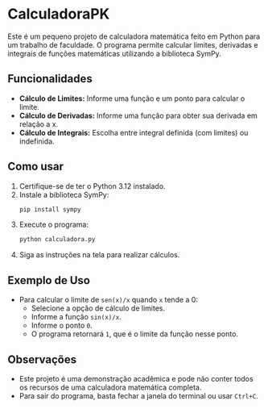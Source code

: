 # CalculadoraPK

Este é um pequeno projeto de calculadora matemática feito em Python para um trabalho de faculdade. O programa permite calcular limites, derivadas e integrais de funções matemáticas utilizando a biblioteca SymPy.

## Funcionalidades

- **Cálculo de Limites:** Informe uma função e um ponto para calcular o limite.
- **Cálculo de Derivadas:** Informe uma função para obter sua derivada em relação a x.
- **Cálculo de Integrais:** Escolha entre integral definida (com limites) ou indefinida.

## Como usar

1. Certifique-se de ter o Python 3.12 instalado.
2. Instale a biblioteca SymPy:
   ```bash
   pip install sympy
   ```
3. Execute o programa:
   ```bash
   python calculadora.py
   ```
4. Siga as instruções na tela para realizar cálculos.

## Exemplo de Uso

- Para calcular o limite de `sen(x)/x` quando `x` tende a 0:
  - Selecione a opção de cálculo de limites.
  - Informe a função `sin(x)/x`.
  - Informe o ponto `0`.
  - O programa retornará `1`, que é o limite da função nesse ponto.

## Observações

- Este projeto é uma demonstração acadêmica e pode não conter todos os recursos de uma calculadora matemática completa.
- Para sair do programa, basta fechar a janela do terminal ou usar `Ctrl+C`.


